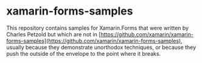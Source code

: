 xamarin-forms-samples
=====================

This repository contains samples for Xamarin.Forms that were written by Charles Petzold 
but which are not in
[https://github.com/xamarin/xamarin-forms-samples](https://github.com/xamarin/xamarin-forms-samples),
usually because they demonstrate unorthodox techniques, 
or because they push the outside of the envelope to the point where it breaks.

 


